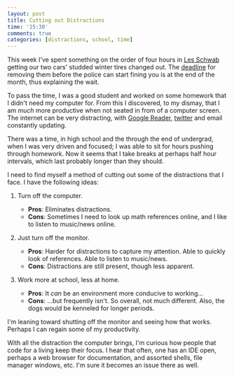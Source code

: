 ```yaml
---
layout: post
title: Cutting out Distractions
time: '15:30'
comments: true
categories: [distractions, school, time]
---
```


This week I've spent something on the order of four hours in [Les Schwab][] getting our two cars' studded winter tires changed out.  The [deadline][] for removing them before the police can start fining you is at the end of the month, thus explaining the wait.

To pass the time, I was a good student and worked on some homework that I didn't need my computer for.  From this I discovered, to my dismay, that I am _much_ more productive when not seated in from of a computer screen.  The internet can be very distracting, with [Google Reader][], [twitter][] and email constantly updating.

There was a time, in high school and the through the end of undergrad, when I was very driven and focused; I was able to sit for hours pushing through homework.  Now it seems that I take breaks at perhaps half hour intervals, which last probably longer than they should.

I need to find myself a method of cutting out some of the distractions that I face.  I have the following ideas:

1. Turn off the computer.
	+ **Pros**: Eliminates distractions.
	+ **Cons**: Sometimes I need to look up math references online, and I like to listen to music/news online.

2. Just turn off the monitor.
	+ **Pros**: Harder for distractions to capture my attention.  Able to quickly look of references.  Able to listen to music/news.
	+ **Cons**: Distractions are still present, though less apparent.

3. Work more at school, less at home.
	+ **Pros**: It _can_ be an environment more conducive to working...
	+ **Cons**: ...but frequently isn't.  So overall, not much different.  Also, the dogs would be kenneled for longer periods.

I'm leaning toward shutting off the monitor and seeing how that works.  Perhaps I can regain some of my productivity.

With all the distraction the computer brings, I'm curious how people that code for a living keep their focus.  I hear that often, one has an IDE open, perhaps a web browser for documentation, and assorted shells, file manager windows, etc.  I'm sure it becomes an issue there as well.

[Les Schwab]:http://www.lesschwab.com/
[deadline]:http://www.wsdot.wa.gov/winter/studtire/
[Google Reader]:http://reader.google.com/
[twitter]:http://twitter.com/jason__graham
